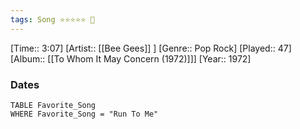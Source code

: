 ```yaml
---
tags: Song ⭐⭐⭐⭐⭐ 💛
---
```

[Time:: 3:07]
[Artist:: [[Bee Gees]] ]
[Genre:: Pop Rock]
[Played:: 47]
[Album:: [[To Whom It May Concern (1972)]]]
[Year:: 1972]
### Dates
````dataview
TABLE Favorite_Song
WHERE Favorite_Song = "Run To Me"
````